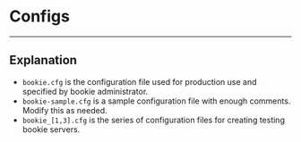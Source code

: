# Configs

---

## Explanation

-  `bookie.cfg` is the configuration file used for production use and specified
by bookie administrator.
- `bookie-sample.cfg` is a sample configuration file with enough comments. Modify
this as needed.
- `bookie_[1,3].cfg` is the series of configuration files for creating testing
bookie servers.